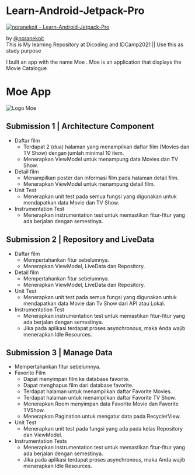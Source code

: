 # Learn-Android-Jetpack-Pro
[![noranekoit - Learn-Android-Jetpack-Pro](https://img.shields.io/static/v1?label=noranekoit&message=Learn-Android-Jetpack-Pro&color=blue&logo=github)](https://github.com/noranekoit/Learn-Android-Jetpack-Pro "Go to GitHub repo")

by [@noranekoit](https://github.com/noranekoit)
<br>
This is My learning Repository at Dicoding and IDCamp2021 || Use this as study purpose

I built an app with the name Moe . Moe is an application that displays the Movie Catalogue
<br>

# Moe App
![Logo Moe](https://user-images.githubusercontent.com/58914195/147801416-2bcf79c8-b0e7-44d1-8032-bd5ecea80ef7.jpg) 


## Submission 1 | Architecture Component
  - Daftar film
    - Terdapat 2 (dua) halaman yang menampilkan daftar film (Movies dan TV Show) dengan jumlah minimal 10 item.
    - Menerapkan ViewModel untuk menampung data Movies dan TV Show.
  - Detail film
    - Menampilkan poster dan informasi film pada halaman detail film.
    - Menerapkan ViewModel untuk menampung detail film.
  - Unit Test
    - Menerapkan unit test pada semua fungsi yang digunakan untuk mendapatkan data Movie dan TV Show.
  - Instrumentation Test
    - Menerapkan instrumentation test untuk memastikan fitur-fitur yang ada berjalan dengan semestinya.
    
## Submission 2 | Repository and LiveData
  - Daftar film
    - Mempertahankan fitur sebelumnya.
    - Menerapkan ViewModel, LiveData dan Repository.
  - Detail film
    - Mempertahankan fitur sebelumnya.
    - Menerapkan ViewModel, LiveData dan Repository.
  - Unit Test
    - Menerapkan unit test pada semua fungsi yang digunakan untuk mendapatkan data Movie dan Tv Show dari API atau Lokal.
  - Instrumentation Test
    - Menerapkan instrumentation test untuk memastikan fitur-fitur yang ada berjalan dengan semestinya.
    - Jika pada aplikasi terdapat proses asynchronous, maka Anda wajib menerapkan Idle Resources.
  
## Submission 3 | Manage Data 
   - Mempertahankan fitur sebelumnya.
   - Favorite Film
     - Dapat menyimpan film ke database favorite.
     - Dapat menghapus film dari database favorite.
     - Terdapat halaman untuk menampilkan daftar Favorite Movies.
     - Terdapat halaman untuk menampilkan daftar Favorite TV Show.
     - Menerapkan Room menyimpan data Favorite Movie dan Favorite TVShow.
     - Menerapkan Pagination untuk mengatur data pada RecyclerView.
   - Unit Test
     - Menerapkan unit test pada fungsi yang ada pada kelas Repository dan ViewModel. 
   - Instrumentation Tests
     - Menerapkan instrumentation test untuk memastikan fitur-fitur yang ada berjalan dengan semestinya.
     - Jika pada aplikasi terdapat proses asynchronous, maka Anda wajib menerapkan Idle Resources.
